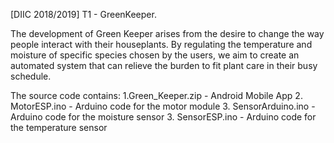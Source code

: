 [DIIC 2018/2019] T1 - GreenKeeper. 

The development of Green Keeper arises from the desire to change the way people interact with their houseplants. By regulating
the temperature and moisture of specific species chosen by the users, we aim to create an automated system that can relieve the
burden to fit plant care in their busy schedule.

The source code contains:
1.Green_Keeper.zip	- Android Mobile App
2. MotorESP.ino	- Arduino code for the motor module
3. SensorArduino.ino - Arduino code for the moisture sensor
3. SensorESP.ino - Arduino code for the temperature sensor
